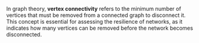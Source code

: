 In graph theory, **vertex connectivity** refers to the minimum number of vertices that must be removed from a connected graph to disconnect it. This concept is essential for assessing the resilience of networks, as it indicates how many vertices can be removed before the network becomes disconnected.